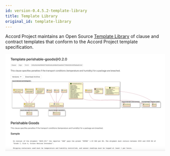```yaml
---
id: version-0.4.5.2-template-library
title: Template Library
original_id: template-library
---
```


Accord Project maintains an Open Source [Template Library](https://templates.accordproject.org) of clause and contract templates that conform to the Accord Project template specification.

![Template Library](/docs/assets/perishable-goods.png)